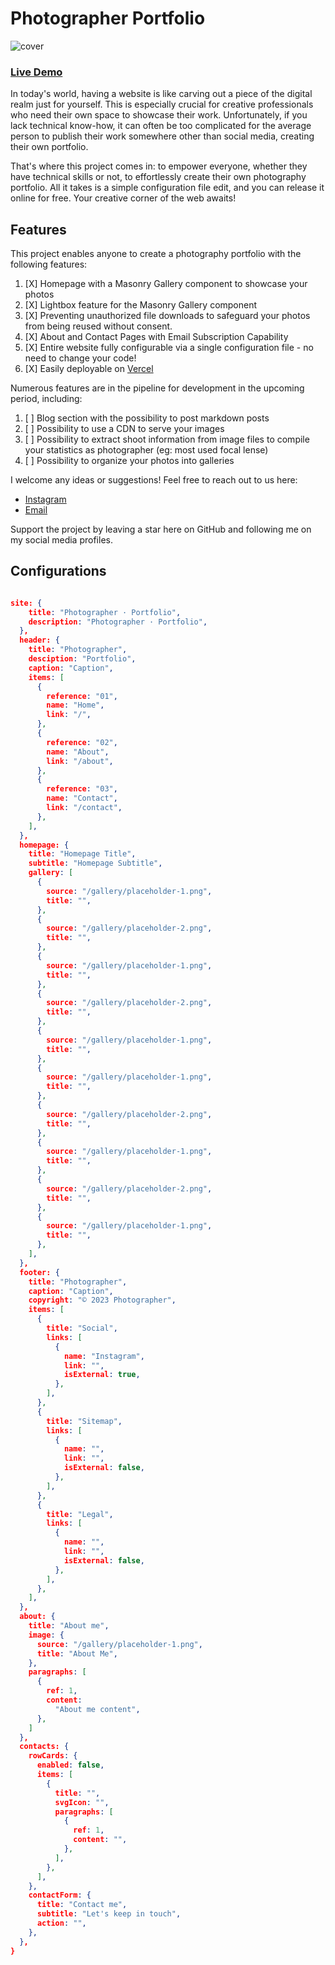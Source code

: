 # Photographer Portfolio

![cover](https://github.com/graz-dev/photograper-portfolio/assets/62215881/2c597a50-7e17-4a63-b579-8610e2fc1071)

### [Live Demo]()

In today's world, having a website is like carving out a piece of the digital realm just for yourself. This is especially crucial for creative professionals who need their own space to showcase their work. Unfortunately, if you lack technical know-how, it can often be too complicated for the average person to publish their work somewhere other than social media, creating their own portfolio.

That's where this project comes in: to empower everyone, whether they have technical skills or not, to effortlessly create their own photography portfolio. All it takes is a simple configuration file edit, and you can release it online for free. Your creative corner of the web awaits!

## Features

This project enables anyone to create a photography portfolio with the following features:

1. [X] Homepage with a Masonry Gallery component to showcase your photos
2. [X] Lightbox feature for the Masonry Gallery component
3. [X] Preventing unauthorized file downloads to safeguard your photos from being reused without consent.
4. [X] About and Contact Pages with Email Subscription Capability
5. [X] Entire website fully configurable via a single configuration file - no need to change your code!
6. [X] Easily deployable on [Vercel](https://vercel.com/)

Numerous features are in the pipeline for development in the upcoming period, including:

1. [ ] Blog section with the possibility to post markdown posts
2. [ ] Possibility to use a CDN to serve your images
3. [ ] Possibility to extract shoot information from image files to compile your statistics as photographer (eg: most used focal lense)
4. [ ] Possibility to organize your photos into galleries

I welcome any ideas or suggestions! Feel free to reach out to us here:

- [Instagram](https://www.instagram.com/graz.ph)
- [Email](mailto:cst.grzn@gmail.com)

Support the project by leaving a star here on GitHub and following me on my social media profiles.

## Configurations

```json

site: {
    title: "Photographer · Portfolio",
    description: "Photographer · Portfolio",
  },
  header: {
    title: "Photographer",
    desciption: "Portfolio",
    caption: "Caption",
    items: [
      {
        reference: "01",
        name: "Home",
        link: "/",
      },
      {
        reference: "02",
        name: "About",
        link: "/about",
      },
      {
        reference: "03",
        name: "Contact",
        link: "/contact",
      },
    ],
  },
  homepage: {
    title: "Homepage Title",
    subtitle: "Homepage Subtitle",
    gallery: [
      {
        source: "/gallery/placeholder-1.png",
        title: "",
      },
      {
        source: "/gallery/placeholder-2.png",
        title: "",
      },
      {
        source: "/gallery/placeholder-1.png",
        title: "",
      },
      {
        source: "/gallery/placeholder-2.png",
        title: "",
      },
      {
        source: "/gallery/placeholder-1.png",
        title: "",
      },
      {
        source: "/gallery/placeholder-1.png",
        title: "",
      },
      {
        source: "/gallery/placeholder-2.png",
        title: "",
      },
      {
        source: "/gallery/placeholder-1.png",
        title: "",
      },
      {
        source: "/gallery/placeholder-2.png",
        title: "",
      },
      {
        source: "/gallery/placeholder-1.png",
        title: "",
      },
    ],
  },
  footer: {
    title: "Photographer",
    caption: "Caption",
    copyright: "© 2023 Photographer",
    items: [
      {
        title: "Social",
        links: [
          {
            name: "Instagram",
            link: "",
            isExternal: true,
          },
        ],
      },
      {
        title: "Sitemap",
        links: [
          {
            name: "",
            link: "",
            isExternal: false,
          },
        ],
      },
      {
        title: "Legal",
        links: [
          {
            name: "",
            link: "",
            isExternal: false,
          },
        ],
      },
    ],
  },
  about: {
    title: "About me",
    image: {
      source: "/gallery/placeholder-1.png",
      title: "About Me",
    },
    paragraphs: [
      {
        ref: 1,
        content:
          "About me content",
      },
    ]
  },
  contacts: {
    rowCards: {
      enabled: false,
      items: [
        {
          title: "",
          svgIcon: "",
          paragraphs: [
            {
              ref: 1,
              content: "",
            },
          ],
        },
      ],
    },
    contactForm: {
      title: "Contact me",
      subtitle: "Let's keep in touch",
      action: "",
    },
  },
}

```